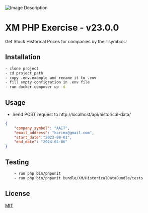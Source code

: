 ![Image Description](https://cloud.xm-cdn.com/static/xm/common/logos/XMLogo-2021_homepage.svg)

# XM PHP Exercise - v23.0.0

Get Stock Historical Prices for companies by their symbols

## Installation

```bash
- clone project
- cd project_path
- copy .env.example and rename it to .env
- fill empty configration in .env file
- run docker-composer up -d
```

## Usage

- Send POST request to http://localhost/api/historical-data/

```json
{
    "company_symbol": "AAIT",
    "email_address": "karimx@gmail.com",
    "start_date":"2023-08-01",
    "end_date": "2024-04-06"
}
```

## Testing
```bash
    - run php bin/phpunit 
    - run php bin/phpunit bundle/XM/HistoricalDataBundle/tests
```

## License

[MIT](https://choosealicense.com/licenses/mit/)